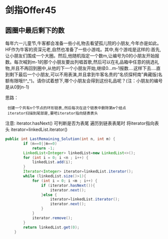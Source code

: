 # 剑指Offer45
## 圆圈中最后剩下的数
每年六一儿童节,牛客都会准备一些小礼物去看望孤儿院的小朋友,今年亦是如此。HF作为牛客的资深元老,自然也准备了一些小游戏。其中,有个游戏是这样的:首先,让小朋友们围成一个大圈。然后,他随机指定一个数m,让编号为0的小朋友开始报数。每次喊到m-1的那个小朋友要出列唱首歌,然后可以在礼品箱中任意的挑选礼物,并且不再回到圈中,从他的下一个小朋友开始,继续0...m-1报数....这样下去....直到剩下最后一个小朋友,可以不用表演,并且拿到牛客名贵的“名侦探柯南”典藏版(名额有限哦!!^_^)。请你试着想下,哪个小朋友会得到这份礼品呢？(注：小朋友的编号是从0到n-1)


思路：

     创建一个共有n个节点的环形链表,然后每次在这个链表中删除第m个结点
     iterator扫描到尾部是,要吧iterator指向链表表头

注意: 
     iterator.hasNext() 可判断是否为表尾
     遍历到链表表尾时 将iterator指向表头 iterator=linkedList.iterator()
    


```java
public int LastRemaining_Solution(int n, int m) {
        if (n==0||m==0)
            return -1;
        LinkedList<Integer> linkedList=new LinkedList<>();
        for (int i = 0; i <n ; i++) {
            linkedList.add(i);
        }
        Iterator<Integer> iterator=linkedList.iterator();
        while (linkedList.size()>1){
            for (int i = 0; i <m ; i++) {
                if (iterator.hasNext()){
                    iterator.next();
                }else {
                    iterator=linkedList.iterator();
                    iterator.next();
                }
            }
            iterator.remove();
        }
        return linkedList.get(0);
    }
```
